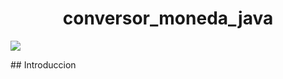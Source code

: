 <h1 align=center>conversor_moneda_java</h1>
<p align="left">
<img src="https://img.shields.io/badge/STATUS-EN%20DESAROLLO-green">
</p>
## Introduccion